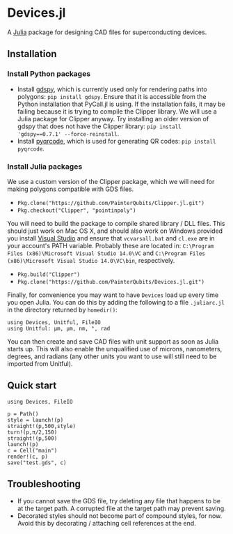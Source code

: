 
<a id='Devices.jl-1'></a>

# Devices.jl


A [Julia](http://julialang.org) package for designing CAD files for superconducting devices.


<a id='Installation-1'></a>

## Installation


<a id='Install-Python-packages-1'></a>

### Install Python packages


  * Install [gdspy](http://gdspy.readthedocs.org), which is currently used only for rendering paths into polygons: `pip install gdspy`. Ensure that it is accessible from the Python installation that PyCall.jl is using. If the installation fails, it may be failing because it is trying to compile the Clipper library. We will use a Julia package for Clipper anyway. Try installing an older version of gdspy that does not have the Clipper library: `pip install 'gdspy==0.7.1' --force-reinstall`.
  * Install [pyqrcode](https://github.com/mnooner256/pyqrcode), which is used for generating QR codes: `pip install pyqrcode`.


<a id='Install-Julia-packages-1'></a>

### Install Julia packages


We use a custom version of the Clipper package, which we will need for making polygons compatible with GDS files.


  * `Pkg.clone("https://github.com/PainterQubits/Clipper.jl.git")`
  * `Pkg.checkout("Clipper", "pointinpoly")`


You will need to build the package to compile shared library / DLL files. This should just work on Mac OS X, and should also work on Windows provided you install [Visual Studio](https://www.visualstudio.com/en-us/visual-studio-homepage-vs.aspx) and ensure that `vcvarsall.bat` and `cl.exe` are in your account's PATH variable. Probably these are located in: `C:\Program Files (x86)\Microsoft Visual Studio 14.0\VC` and `C:\Program Files (x86)\Microsoft Visual Studio 14.0\VC\bin`, respectively.


  * `Pkg.build("Clipper")`
  * `Pkg.clone("https://github.com/PainterQubits/Devices.jl.git")`


Finally, for convenience you may want to have `Devices` load up every time you open Julia. You can do this by adding the following to a file `.juliarc.jl` in the directory returned by `homedir()`:


```
using Devices, Unitful, FileIO
using Unitful: μm, µm, nm, °, rad
```


You can then create and save CAD files with unit support as soon as Julia starts up. This will also enable the unqualified use of microns, nanometers, degrees, and radians (any other units you want to use will still need to be imported from Unitful).


<a id='Quick-start-1'></a>

## Quick start


```
using Devices, FileIO

p = Path()
style = launch!(p)
straight!(p,500,style)
turn!(p,π/2,150)
straight!(p,500)
launch!(p)
c = Cell("main")
render!(c, p)
save("test.gds", c)
```


<a id='Troubleshooting-1'></a>

## Troubleshooting


  * If you cannot save the GDS file, try deleting any file that happens to be at the target path. A corrupted file at the target path may prevent saving.
  * Decorated styles should not become part of compound styles, for now. Avoid this by decorating / attaching cell references at the end.

